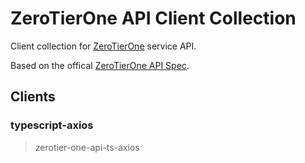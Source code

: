 # ZeroTierOne API Client Collection

Client collection for [ZeroTierOne](https://github.com/zerotier/ZeroTierOne) service API.

Based on the offical [ZeroTierOne API Spec](https://github.com/zerotier/zerotier-one-api-spec).

## Clients

### typescript-axios

> zerotier-one-api-ts-axios
